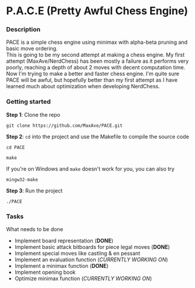 # P.A.C.E (Pretty Awful Chess Engine)
### Description
PACE is a simple chess engine using minimax with alpha-beta pruning and basic move ordering.\
This is going to be my second attempt at making a chess engine. My first attempt (MaxAve/NerdChess) has been mostly a failure as it performs very poorly, reaching a depth of about 2 moves with decent computation time. Now I'm trying to make a better and faster chess engine. I'm quite sure PACE will be awful, but hopefully better than my first attempt as I have learned much about optimization when developing NerdChess.
### Getting started ###
**Step 1**: Clone the repo
```
git clone https://github.com/MaxAve/PACE.git
```
**Step 2**: ```cd``` into the project and use the Makefile to compile the source code
```
cd PACE
```
```
make
```
If you're on Windows and ```make``` doesn't work for you, you can also try
```
mingw32-make
```
**Step 3**: Run the project
```
./PACE
```
### Tasks ###
What needs to be done
- Implement board representation (**DONE**)
- Implement basic attack bitboards for piece legal moves (**DONE**)
- Implement special moves like castling & en pessant
- Implement an evaluation function (*CURRENTLY WORKING ON*)
- Implement a minimax function (**DONE**)
- Implement opening book
- Optimize minimax function (*CURRENTLY WORKING ON*)